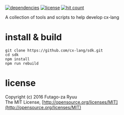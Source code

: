 [![dependencies](https://img.shields.io/david/cx-lang/sdk.svg)](https://david-dm.org/cx-lang/sdk)
[![license](https://img.shields.io/badge/license-mit-blue.svg)](https://opensource.org/licenses/MIT)
[![hit count](https://hitt.herokuapp.com/cx-lang/sdk.svg)](https://github.com/cx-lang/sdk)

A collection of tools and scripts to help develop cx-lang

# install & build

  ```shell
  git clone https://github.com/cx-lang/sdk.git
  cd sdk
  npm install
  npm run rebuild
  ```

# license

Copyright (c) 2016 Futago-za Ryuu<br>
The MIT License, [http://opensource.org/licenses/MIT](http://opensource.org/licenses/MIT)
